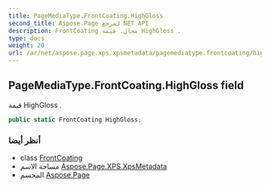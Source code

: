 ```yaml
---
title: PageMediaType.FrontCoating.HighGloss
second_title: Aspose.Page لمرجع NET API
description: FrontCoating مجال. قيمة HighGloss .
type: docs
weight: 20
url: /ar/net/aspose.page.xps.xpsmetadata/pagemediatype.frontcoating/highgloss/
---
```

## PageMediaType.FrontCoating.HighGloss field

قيمة HighGloss .

```csharp
public static FrontCoating HighGloss;
```

### أنظر أيضا

* class [FrontCoating](../)
* مساحة الاسم [Aspose.Page.XPS.XpsMetadata](../../pagemediatype.frontcoating/)
* المجسم [Aspose.Page](../../../)


